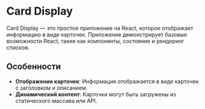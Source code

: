 # Card Display

Card Display — это простое приложение на React, которое отображает информацию в виде карточек. Приложение демонстрирует базовые возможности React, такие как компоненты, состояние и рендеринг списков.

## Особенности

- **Отображение карточек**: Информация отображается в виде карточек с заголовком и описанием.
- **Динамический контент**: Карточки могут быть загружены из статического массива или API.
